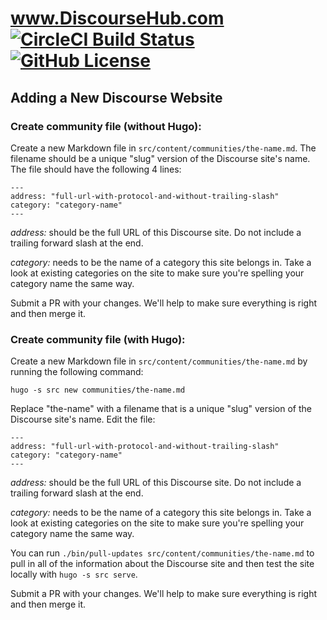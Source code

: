 # www.DiscourseHub.com [![CircleCI Build Status](https://circleci.com/gh/discoursehub/www.discoursehub.com.svg?style=shield)](https://circleci.com/gh/discoursehub/www.discoursehub.com) [![GitHub License](https://img.shields.io/badge/license-MIT-blue.svg)](https://raw.githubusercontent.com/discoursehub/www.discoursehub.com/master/LICENSE)

## Adding a New Discourse Website

### Create community file (without Hugo):

Create a new Markdown file in `src/content/communities/the-name.md`. The filename should be a unique "slug" version of the Discourse site's name. The file should have the following 4 lines:

```
---
address: "full-url-with-protocol-and-without-trailing-slash"
category: "category-name"
---
```

*address:* should be the full URL of this Discourse site. Do not include a trailing forward slash at the end.

*category:* needs to be the name of a category this site belongs in. Take a look at existing categories on the site to make sure you're spelling your category name the same way.

Submit a PR with your changes. We'll help to make sure everything is right and then merge it.

### Create community file (with Hugo):

Create a new Markdown file in `src/content/communities/the-name.md` by running the following command:

```
hugo -s src new communities/the-name.md
```

Replace "the-name" with a filename that is a unique "slug" version of the Discourse site's name. Edit the file:

```
---
address: "full-url-with-protocol-and-without-trailing-slash"
category: "category-name"
---
```

*address:* should be the full URL of this Discourse site. Do not include a trailing forward slash at the end.

*category:* needs to be the name of a category this site belongs in. Take a look at existing categories on the site to make sure you're spelling your category name the same way.

You can run `./bin/pull-updates src/content/communities/the-name.md` to pull in all of the information about the Discourse site and then test the site locally with `hugo -s src serve`.

Submit a PR with your changes. We'll help to make sure everything is right and then merge it.
